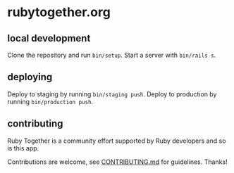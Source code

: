 # rubytogether.org

## local development

Clone the repository and run `bin/setup`. Start a server with `bin/rails s`.

## deploying

Deploy to staging by running `bin/staging push`. Deploy to production by running `bin/production push`.

## contributing

Ruby Together is a community effort
supported by Ruby developers
and so is this app.

Contributions are welcome, see [CONTRIBUTING.md][1] for guidelines. Thanks!

[1]: CONTRIBUTING.md
